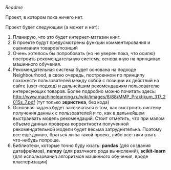 *Readme*

Проект, в котором пока ничего нет.

Проект будет следующим (а может и нет):

1. Планирую, что это будет интернет-магазин книг.
2. В проекте будут предусмотрены функции комментирования и оценивания товаров/позиций
3. Очень хотелось бы попробовать (но не уверен пока, что осилю) построить рекомендательную систему, основанную на принципах машинного обучения.
4. Рекомендательная система будет основана на подходе Neighbourhood, в свою очередь, построенном по принципу похожести пользователей между собой с позиции их действий на сайте (user-подход) и дальнейшим рекомендациям пользователю интересующих товаров. Более подробно можно почитать здесь: http://www.machinelearning.ru/wiki/images/8/88/MMP_Praktikum_317_2015s_7.pdf (тут только **эвристика**, без кода)
5. Основная задача будет заключаться в том, как выстроить систему получения данных с пользователей и то, как в дальнейшем выстраивать модель рекомендаций. Стоит отметить, что при малом объеме данных проверка корректности полученной рекомендательной модели будет весьма затруднительна. Поэтому все еще думаю, браться ли за такой проект, либо все-таки взять что-нибудь попроще.
6. Библиотеки, которые точно буду юзать: **pandas** (для создания датафреймов), **numpy** (для разлчного рода вычислений), **scikit-learn** (для использования алгоритмов машинного обучения, вроде кластеризации)